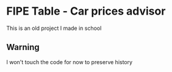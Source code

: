 # FIPE Table - Car prices advisor

This is an old project I made in school

## Warning

I won't touch the code for now to preserve history

